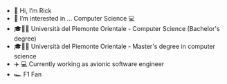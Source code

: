 - 👋 Hi, I’m Rick
- 👀 I’m interested in ... Computer Science 💻
- 🎓👨‍🎓 Università del Piemonte Orientale - Computer Science (Bachelor's degree)
- 🎓👨‍🎓 Università del Piemonte Orientale - Master's degree in computer science
- :airplane: :computer: Currently working as avionic software engineer
- 🏎️ F1 Fan
<!---
Rick8998/Rick8998 is a ✨ special ✨ repository because its `README.md` (this file) appears on your GitHub profile.
You can click the Preview link to take a look at your changes.
--->
